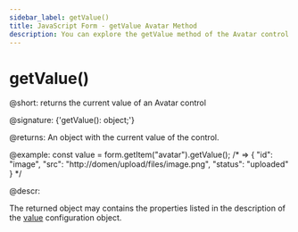 ```yaml
---
sidebar_label: getValue()
title: JavaScript Form - getValue Avatar Method 
description: You can explore the getValue method of the Avatar control of Form in the documentation of the DHTMLX JavaScript UI library. Browse developer guides and API reference, try out code examples and live demos, and download a free 30-day evaluation version of DHTMLX Suite.
---
```


# getValue()

@short: returns the current value of an Avatar control

@signature: {'getValue(): object;'}

@returns:
An object with the current value of the control.

@example:
const value = form.getItem("avatar").getValue();
/* =>
{
    "id": "image",
    "src": "http://domen/upload/files/image.png",
    "status": "uploaded"
}
*/

@descr:

The returned object may contains the properties listed in the description of the [value](form/api/avatar/api_avatar_properties.md) configuration object.
